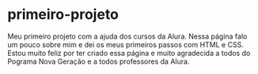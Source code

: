 # primeiro-projeto
Meu primeiro projeto com a ajuda dos cursos da Alura.
Nessa página falo um pouco sobre mim e dei os meus primeiros passos com HTML e CSS.
Estou muito feliz por ter criado essa página e muito agradecida a todos do Pograma Nova Geração e a todos professores da Alura.
